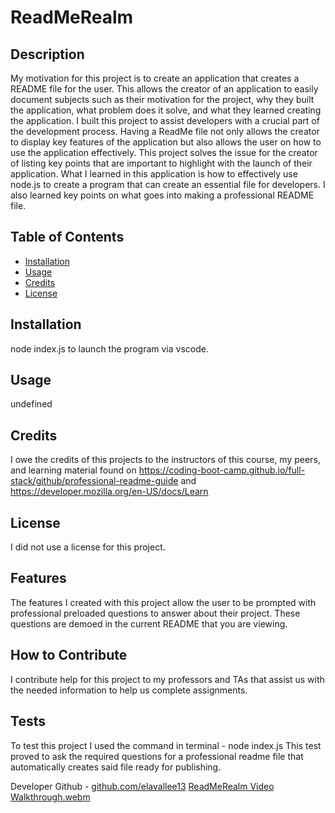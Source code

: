 # ReadMeRealm

## Description

My motivation for this project is to create an application that creates a README file for the user. This allows the creator of an application to easily document subjects such as their motivation for the project, why they built the application, what problem does it solve, and what they learned creating the application.
I built this project to assist developers with a crucial part of the development process. Having a ReadMe file not only allows the creator to display key features of the application but also allows the user on how to use the application effectively.
This project solves the issue for the creator of listing key points that are important to highlight with the launch of their application.
What I learned in this application is how to effectively use node.js to create a program that can create an essential file for developers. I also learned key points on what goes into making a professional README file.

## Table of Contents

- [Installation](#installation)
- [Usage](#usage)
- [Credits](#credits)
- [License](#license)

## Installation

node index.js to launch the program via vscode.

## Usage 

undefined

## Credits

I owe the credits of this projects to the instructors of this course, my peers, and learning material found on https://coding-boot-camp.github.io/full-stack/github/professional-readme-guide and https://developer.mozilla.org/en-US/docs/Learn

## License

I did not use a license for this project.

## Features

The features I created with this project allow the user to be prompted with professional preloaded questions to answer about their project. These questions are demoed in the current README that you are viewing.

## How to Contribute

I contribute help for this project to my professors and TAs that assist us with the needed information to help us complete assignments.

## Tests

To test this project I used the command in terminal - node index.js This test proved to ask the required questions for a professional readme file that automatically creates said file ready for publishing.

Developer Github - [github.com/elavallee13](https://github.com/elavallee13/readmerealm)
[ReadMeRealm Video Walkthrough.webm](https://github.com/elavallee13/readmerealm/assets/126723001/e924e0b2-1b89-4340-824d-61068a311a3a)

